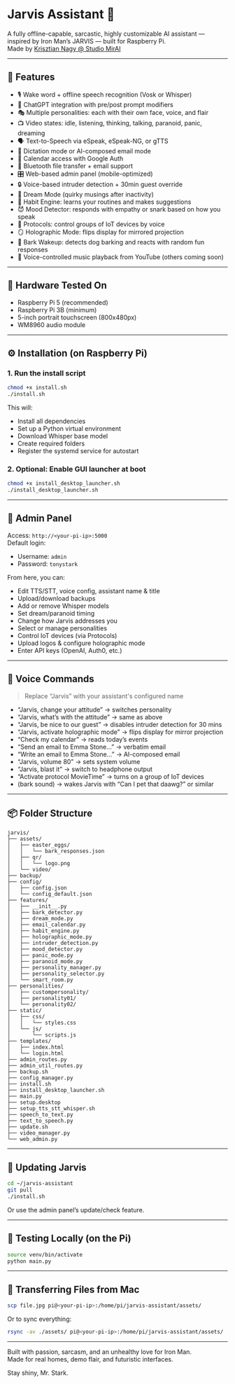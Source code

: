 # Jarvis Assistant 🧠

A fully offline-capable, sarcastic, highly customizable AI assistant — inspired by Iron Man’s JARVIS — built for Raspberry Pi.  
Made by [Krisztian Nagy @ Studio MirAI](https://studiomirai.co.uk)

---

## 🚀 Features

- 🎙️ Wake word + offline speech recognition (Vosk or Whisper)
- 🤖 ChatGPT integration with pre/post prompt modifiers
- 🎭 Multiple personalities: each with their own face, voice, and flair
- 📺 Video states: idle, listening, thinking, talking, paranoid, panic, dreaming
- 🗣️ Text-to-Speech via eSpeak, eSpeak-NG, or gTTS
- 💬 Dictation mode or AI-composed email mode
- 📅 Calendar access with Google Auth
- 📡 Bluetooth file transfer + email support
- 🎛️ Web-based admin panel (mobile-optimized)
- 🔒 Voice-based intruder detection + 30min guest override
- 🌙 Dream Mode (quirky musings after inactivity)
- 🧠 Habit Engine: learns your routines and makes suggestions
- 😈 Mood Detector: responds with empathy or snark based on how you speak
- 🎉 Protocols: control groups of IoT devices by voice
- 🪞 Holographic Mode: flips display for mirrored projection
- 🐶 Bark Wakeup: detects dog barking and reacts with random fun responses
- 🎵 Voice-controlled music playback from YouTube (others coming soon)

---

## 🧰 Hardware Tested On

- Raspberry Pi 5 (recommended)
- Raspberry Pi 3B (minimum)
- 5-inch portrait touchscreen (800x480px)
- WM8960 audio module

---

## ⚙️ Installation (on Raspberry Pi)

### 1. Run the install script

```bash
chmod +x install.sh
./install.sh
```

This will:
- Install all dependencies
- Set up a Python virtual environment
- Download Whisper base model
- Create required folders
- Register the systemd service for autostart

### 2. Optional: Enable GUI launcher at boot

```bash
chmod +x install_desktop_launcher.sh
./install_desktop_launcher.sh
```

---

## 🔧 Admin Panel

Access: `http://<your-pi-ip>:5000`  
Default login:  
- Username: `admin`  
- Password: `tonystark`

From here, you can:
- Edit TTS/STT, voice config, assistant name & title
- Upload/download backups
- Add or remove Whisper models
- Set dream/paranoid timing
- Change how Jarvis addresses you
- Select or manage personalities
- Control IoT devices (via Protocols)
- Upload logos & configure holographic mode
- Enter API keys (OpenAI, Auth0, etc.)

---

## 💬 Voice Commands

> Replace “Jarvis” with your assistant's configured name

- “Jarvis, change your attitude” → switches personality
- “Jarvis, what’s with the attitude” → same as above
- “Jarvis, be nice to our guest” → disables intruder detection for 30 mins
- “Jarvis, activate holographic mode” → flips display for mirror projection
- “Check my calendar” → reads today’s events
- “Send an email to Emma Stone…” → verbatim email
- “Write an email to Emma Stone…” → AI-composed email
- “Jarvis, volume 80” → sets system volume
- “Jarvis, blast it” → switch to headphone output
- “Activate protocol MovieTime” → turns on a group of IoT devices
- (bark sound) → wakes Jarvis with “Can I pet that daawg?” or similar

---

## 📦 Folder Structure

```
jarvis/
├── assets/
│   ├── easter_eggs/
│   │   └── bark_responses.json
│   ├── qr/
│   │   └── logo.png
│   └── video/
├── backup/
├── config/
│   ├── config.json
│   └── config_default.json
├── features/
│   ├── __init__.py
│   ├── bark_detector.py
│   ├── dream_mode.py
│   ├── email_calendar.py
│   ├── habit_engine.py
│   ├── holographic_mode.py
│   ├── intruder_detection.py
│   ├── mood_detector.py
│   ├── panic_mode.py
│   ├── paranoid_mode.py
│   ├── personality_manager.py
│   ├── personality_selector.py
│   └── smart_room.py
├── personalities/
│   ├── custompersonality/
│   ├── personality01/
│   └── personality02/
├── static/
│   ├── css/
│   │   └── styles.css
│   └── js/
│       └── scripts.js
├── templates/
│   ├── index.html
│   └── login.html
├── admin_routes.py
├── admin_util_routes.py
├── backup.sh
├── config_manager.py
├── install.sh
├── install_desktop_launcher.sh
├── main.py
├── setup.desktop
├── setup_tts_stt_whisper.sh
├── speech_to_text.py
├── text_to_speech.py
├── update.sh
├── video_manager.py
└── web_admin.py
```

---

## 🔁 Updating Jarvis

```bash
cd ~/jarvis-assistant
git pull
./install.sh
```

Or use the admin panel’s update/check feature.

---

## 🧪 Testing Locally (on the Pi)

```bash
source venv/bin/activate
python main.py
```

---

## 📩 Transferring Files from Mac

```bash
scp file.jpg pi@<your-pi-ip>:/home/pi/jarvis-assistant/assets/
```

Or to sync everything:

```bash
rsync -av ./assets/ pi@<your-pi-ip>:/home/pi/jarvis-assistant/assets/
```

---

Built with passion, sarcasm, and an unhealthy love for Iron Man.  
Made for real homes, demo flair, and futuristic interfaces.

Stay shiny, Mr. Stark.
